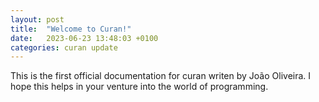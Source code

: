 ```yaml
---
layout: post
title:  "Welcome to Curan!"
date:   2023-06-23 13:48:03 +0100
categories: curan update
---
```


This is the first official documentation for curan writen by João Oliveira. I hope this helps in your venture into the world of programming.